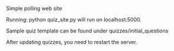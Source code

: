 Simple polling web site

Running: python quiz_site.py will run on localhost:5000.

Sample quiz template can be found under quizzes/initial_questions

After updating quizzes, you need to restart the server.
